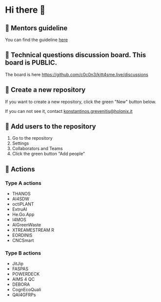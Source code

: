# Hi there 👋

## 🍿 Mentors guideline

You can find the guideline [here](https://supsi.sharepoint.com/:w:/r/sites/KITT4SME/Documenti%20condivisi/WP07%20Open%20Calls/T7.4%20Mentoring%20and%20coaching%20of%20running%20open%20call%20experiments/Type-B%20OC/00%20-%20Mentors/kitt4sme_Type-B%20OC_Mentoring%20Program%20Guidelines%20v1.0.docx?d=wc56489e3a7da4bde9e1784e5344c1e00&csf=1&web=1&e=8EJCyc.)

## 🍿 Technical questions discussion board. This board is PUBLIC.

The board is here <https://github.com/c0c0n3/kitt4sme.live/discussions>

## 🍿 Create a new repository

If you want to create a new repository, click the green "New" button below.

If you can not see it, contact <konstantinos.grevenitis@holonix.it>

## 🍿 Add users to the repository

1. Go to the repository
2. Settings
3. Collaborators and Teams
4. Click the green button "Add people"


## 🍿 Actions

### Type A actions

- THANOS	
- AI4SDW	
- octiPLANT	
- ExtruAI	
- He.Go.App	
- I4MOS	
- AIGreenWaste	
- XTREAMESTREAM	R
- EORDINIS	
- CNCSmart

### Type B actions

- JitJip	
- FASPAS	
- POWERDECK	
- AIMS 4 QC	
- DEBORA	
- CognEcoQuali	
- QAI4GFRPs

<!--

**Here are some ideas to get you started:**

🙋‍♀️ A short introduction - what is your organization all about?
🌈 Contribution guidelines - how can the community get involved?
👩‍💻 Useful resources - where can the community find your docs? Is there anything else the community should know?
🍿 Fun facts - what does your team eat for breakfast?
🧙 Remember, you can do mighty things with the power of [Markdown](https://docs.github.com/github/writing-on-github/getting-started-with-writing-and-formatting-on-github/basic-writing-and-formatting-syntax)
-->
